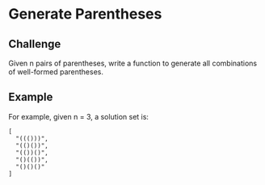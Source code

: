# Generate Parentheses

## Challenge

Given n pairs of parentheses, write a function to generate all combinations of well-formed parentheses.

## Example

For example, given n = 3, a solution set is:
```
[
  "((()))",
  "(()())",
  "(())()",
  "()(())",
  "()()()"
]
```
